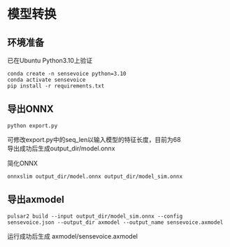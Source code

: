 # 模型转换

## 环境准备

已在Ubuntu Python3.10上验证  

```
conda create -n sensevoice python=3.10
conda activate sensevoice
pip install -r requirements.txt
```

## 导出ONNX

```
python export.py
```

可修改export.py中的seq_len以输入模型的特征长度，目前为68  
导出成功后生成output_dir/model.onnx

简化ONNX  
```
onnxslim output_dir/model.onnx output_dir/model_sim.onnx
```


## 导出axmodel

```
pulsar2 build --input output_dir/model_sim.onnx --config sensevoice.json --output_dir axmodel --output_name sensevoice.axmodel
```
运行成功后生成 axmodel/sensevoice.axmodel